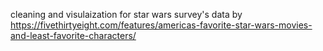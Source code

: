 cleaning and visulaization for star wars survey's data by https://fivethirtyeight.com/features/americas-favorite-star-wars-movies-and-least-favorite-characters/

